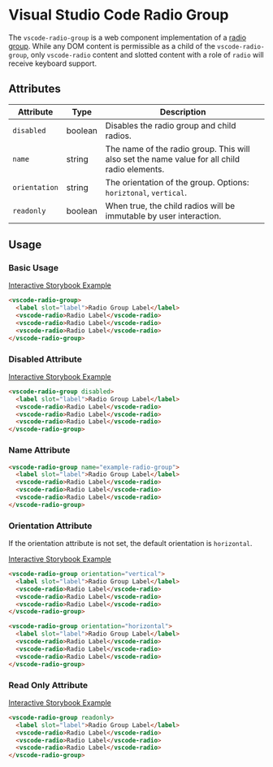 # Visual Studio Code Radio Group

The `vscode-radio-group` is a web component implementation of a [radio group](https://w3c.github.io/aria-practices/#radiobutton). While any DOM content is permissible as a child of the `vscode-radio-group`, only `vscode-radio` content and slotted content with a role of `radio` will receive keyboard support.

## Attributes

| Attribute     | Type    | Description                                                                                  |
| ------------- | ------- | -------------------------------------------------------------------------------------------- |
| `disabled`    | boolean | Disables the radio group and child radios.                                                   |
| `name`        | string  | The name of the radio group. This will also set the name value for all child radio elements. |
| `orientation` | string  | The orientation of the group. Options: `horiztonal`, `vertical`.                             |
| `readonly`    | boolean | When true, the child radios will be immutable by user interaction.                           |

## Usage

### Basic Usage

[Interactive Storybook Example](https://microsoft.github.io/vscode-webview-ui-toolkit/?path=/story/library-radio-group--default)

```html
<vscode-radio-group>
  <label slot="label">Radio Group Label</label>
  <vscode-radio>Radio Label</vscode-radio>
  <vscode-radio>Radio Label</vscode-radio>
  <vscode-radio>Radio Label</vscode-radio>
</vscode-radio-group>
```

### Disabled Attribute

[Interactive Storybook Example](https://microsoft.github.io/vscode-webview-ui-toolkit/?path=/story/library-radio-group--with-disabled)

```html
<vscode-radio-group disabled>
  <label slot="label">Radio Group Label</label>
  <vscode-radio>Radio Label</vscode-radio>
  <vscode-radio>Radio Label</vscode-radio>
  <vscode-radio>Radio Label</vscode-radio>
</vscode-radio-group>
```

### Name Attribute

```html
<vscode-radio-group name="example-radio-group">
  <label slot="label">Radio Group Label</label>
  <vscode-radio>Radio Label</vscode-radio>
  <vscode-radio>Radio Label</vscode-radio>
  <vscode-radio>Radio Label</vscode-radio>
</vscode-radio-group>
```

### Orientation Attribute

If the orientation attribute is not set, the default orientation is `horizontal`.

[Interactive Storybook Example](https://microsoft.github.io/vscode-webview-ui-toolkit/?path=/story/library-radio-group--with-vertical-orientation)

```html
<vscode-radio-group orientation="vertical">
  <label slot="label">Radio Group Label</label>
  <vscode-radio>Radio Label</vscode-radio>
  <vscode-radio>Radio Label</vscode-radio>
  <vscode-radio>Radio Label</vscode-radio>
</vscode-radio-group>

<vscode-radio-group orientation="horizontal">
  <label slot="label">Radio Group Label</label>
  <vscode-radio>Radio Label</vscode-radio>
  <vscode-radio>Radio Label</vscode-radio>
  <vscode-radio>Radio Label</vscode-radio>
</vscode-radio-group>
```

### Read Only Attribute

[Interactive Storybook Example](https://microsoft.github.io/vscode-webview-ui-toolkit/?path=/story/library-radio-group--with-read-only)

```html
<vscode-radio-group readonly>
  <label slot="label">Radio Group Label</label>
  <vscode-radio>Radio Label</vscode-radio>
  <vscode-radio>Radio Label</vscode-radio>
  <vscode-radio>Radio Label</vscode-radio>
</vscode-radio-group>
```
